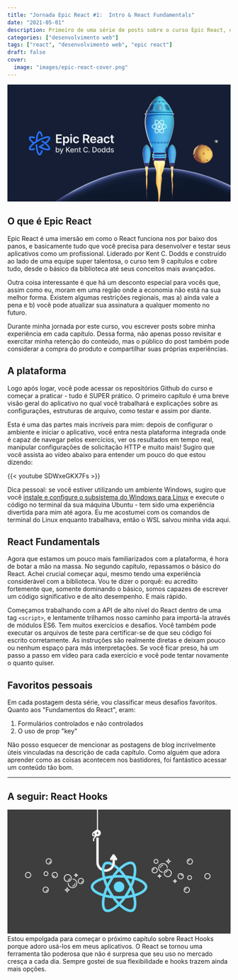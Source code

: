 ```yaml
---
title: "Jornada Epic React #1:  Intro & React Fundamentals"
date: "2021-05-01"
description: Primeiro de uma série de posts sobre o curso Epic React, de Kent C. Dodds.
categories: ["desenvolvimento web"]
tags: ["react", "desenvolvimento web", "epic react"]
draft: false
cover:
  image: "images/epic-react-cover.png"
---
```


![Epic React](images/epic-react-cover.png "Epic React por Kent C. Dodds")

## O que é Epic React

Epic React é uma imersão em como o React funciona nos por baixo dos panos, e basicamente tudo que você precisa para desenvolver e testar seus aplicativos como um profissional. Liderado por Kent C. Dodds e construído ao lado de uma equipe super talentosa, o curso tem 9 capítulos e cobre tudo, desde o básico da biblioteca até seus conceitos mais avançados.

Outra coisa interessante é que há um desconto especial para vocês que, assim como eu, moram em uma região onde a economia não está na sua melhor forma. Existem algumas restrições regionais, mas a) ainda vale a pena e b) você pode atualizar sua assinatura a qualquer momento no futuro.

Durante minha jornada por este curso, vou escrever posts sobre minha experiência em cada capítulo. Dessa forma, não apenas posso revisitar e exercitar minha retenção do conteúdo, mas o público do post também pode considerar a compra do produto e compartilhar suas próprias experiências.

## A plataforma

Logo após logar, você pode acessar os repositórios Github do curso e começar a praticar - tudo é SUPER prático. O primeiro capítulo é uma breve visão geral do aplicativo no qual você trabalhará e explicações sobre as configurações, estruturas de arquivo, como testar e assim por diante.

Esta é uma das partes mais incríveis para mim: depois de configurar o ambiente e iniciar o aplicativo, você entra nesta plataforma integrada onde é capaz de navegar pelos exercícios, ver os resultados em tempo real, manipular configurações de solicitação HTTP e muito mais! Sugiro que você assista ao vídeo abaixo para entender um pouco do que estou dizendo:

{{< youtube SDWxeGKX7Fs >}}
&nbsp;

Dica pessoal: se você estiver utilizando um ambiente Windows, sugiro que você [instale e configure o subsistema do Windows para Linux](https://www.the-digital-life.com/awesome-wsl-wsl2-terminal/) e execute o código no terminal da sua máquina Ubuntu - tem sido uma experiência divertida para mim até agora. Eu me acostumei com os comandos de terminal do Linux enquanto trabalhava, então o WSL salvou minha vida aqui.

## React Fundamentals

Agora que estamos um pouco mais familiarizados com a plataforma, é hora de botar a mão na massa. No segundo capítulo, repassamos o básico do React. Achei crucial começar aqui, mesmo tendo uma experiência considerável com a biblioteca. Vou te dizer o porquê: eu acredito fortemente que, somente dominando o básico, somos capazes de escrever um código significativo e de alto desempenho. E mais rápido.

Começamos trabalhando com a API de alto nível do React dentro de uma tag `<script>`, e lentamente trilhamos nosso caminho para importá-la através de módulos ES6. Tem muitos exercícios e desafios. Você também pode executar os arquivos de teste para certificar-se de que seu código foi escrito corretamente. As instruções são realmente diretas e deixam pouco ou nenhum espaço para más interpretações. Se você ficar preso, há um passo a passo em vídeo para cada exercício e você pode tentar novamente o quanto quiser.

## Favoritos pessoais

Em cada postagem desta série, vou classificar meus desafios favoritos. Quanto aos "Fundamentos do React", eram:

1. Formulários controlados e não controlados
2. O uso de prop "key"

Não posso esquecer de mencionar as postagens de blog incrivelmente úteis vinculadas na descrição de cada capítulo. Como alguém que adora aprender como as coisas acontecem nos bastidores, foi fantástico acessar um conteúdo tão bom.

---

## A seguir: React Hooks

![React Hooks](images/react-hooks.png "React Hooks")
Estou empolgada para começar o próximo capítulo sobre React Hooks porque adoro usá-los em meus aplicativos. O React se tornou uma ferramenta tão poderosa que não é surpresa que seu uso no mercado cresça a cada dia. Sempre gostei de sua flexibilidade e hooks trazem ainda mais opções.

